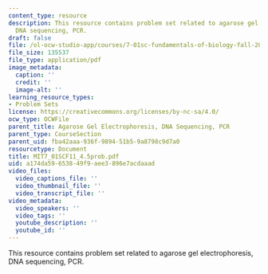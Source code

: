 ```yaml
---
content_type: resource
description: This resource contains problem set related to agarose gel electrophoresis,
  DNA sequencing, PCR.
draft: false
file: /ol-ocw-studio-app/courses/7-01sc-fundamentals-of-biology-fall-2011/a174da59653849f9aee3896e7acdaaad_MIT7_01SCF11_4.5prob.pdf
file_size: 135537
file_type: application/pdf
image_metadata:
  caption: ''
  credit: ''
  image-alt: ''
learning_resource_types:
- Problem Sets
license: https://creativecommons.org/licenses/by-nc-sa/4.0/
ocw_type: OCWFile
parent_title: Agarose Gel Electrophoresis, DNA Sequencing, PCR
parent_type: CourseSection
parent_uid: fba42aaa-936f-9894-51b5-9a8798c9d7a0
resourcetype: Document
title: MIT7_01SCF11_4.5prob.pdf
uid: a174da59-6538-49f9-aee3-896e7acdaaad
video_files:
  video_captions_file: ''
  video_thumbnail_file: ''
  video_transcript_file: ''
video_metadata:
  video_speakers: ''
  video_tags: ''
  youtube_description: ''
  youtube_id: ''
---
```

This resource contains problem set related to agarose gel electrophoresis, DNA sequencing, PCR.